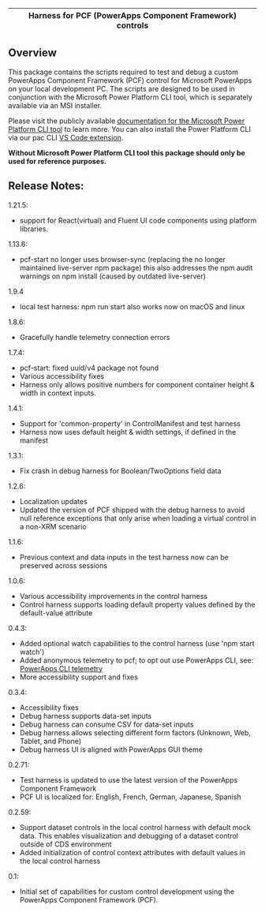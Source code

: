 | **Harness for PCF (PowerApps Component Framework) controls** |
|---	|

## Overview

This package contains the scripts required to test and debug a custom PowerApps Component Framework (PCF) control for Microsoft PowerApps on your local development PC.
The scripts are designed to be used in conjunction with the Microsoft Power Platform CLI tool, which is separately available via an MSI installer.

Please visit the publicly available [documentation for the Microsoft Power Platform CLI tool](https://docs.microsoft.com/en-us/powerapps/developer/component-framework/create-custom-controls-using-pcf) to learn more.
You can also install the Power Platform CLI via our pac CLI [VS Code extension](https://aka.ms/PowerPlatformCLI).

**Without Microsoft Power Platform CLI tool this package should only be used for reference purposes.**

## Release Notes:

1.21.5:
- support for React(virtual) and Fluent UI code components using platform libraries.

1.13.6:
- pcf-start no longer uses browser-sync (replacing the no longer maintained live-server npm package)
    this also addresses the npm audit warnings on npm install (caused by outdated live-server)

1.9.4
- local test harness: npm run start also works now on macOS and linux

1.8.6:
- Gracefully handle telemetry connection errors

1.7.4:
- pcf-start: fixed uuid/v4 package not found
- Various accessibility fixes
- Harness only allows positive numbers for component container height & width in context inputs.

1.4.1:
- Support for 'common-property' in ControlManifest and test harness
- Harness now uses default height & width settings, if defined in the manifest

1.3.1:
- Fix crash in debug harness for Boolean/TwoOptions field data

1.2.6:
- Localization updates
- Updated the version of PCF shipped with the debug harness to avoid null reference exceptions that only arise when loading a virtual control in a non-XRM scenario

1.1.6:
- Previous context and data inputs in the test harness now can be preserved across sessions

1.0.6:
- Various accessibility improvements in the control harness
- Control harness supports loading default property values defined by the default-value attribute

0.4.3:
- Added optional watch capabilities to the control harness (use 'npm start watch')
- Added anonymous telemetry to pcf; to opt out use PowerApps CLI, see:
[PowerApps CLI telemetry](https://docs.microsoft.com/en-us/powerapps/developer/component-framework/get-powerapps-cli#microsoft-powerapps-cli-telemetry)
- More accessibility support and fixes

0.3.4:
- Accessibility fixes
- Debug harness supports data-set inputs
- Debug harness can consume CSV for data-set inputs
- Debug harness allows selecting different form factors (Unknown, Web, Tablet, and Phone)
- Debug harness UI is aligned with PowerApps GUI theme

0.2.71:
- Test harness is updated to use the latest version of the PowerApps Component Framework
- PCF UI is localized for: English, French, German, Japanese, Spanish

0.2.59:
- Support dataset controls in the local control harness with default mock data. This enables visualization and debugging of a dataset control outside of CDS environment
- Added initialization of control context attributes with default values in the local control harness

0.1:
- Initial set of capabilities for custom control development using the PowerApps Component Framework (PCF).
